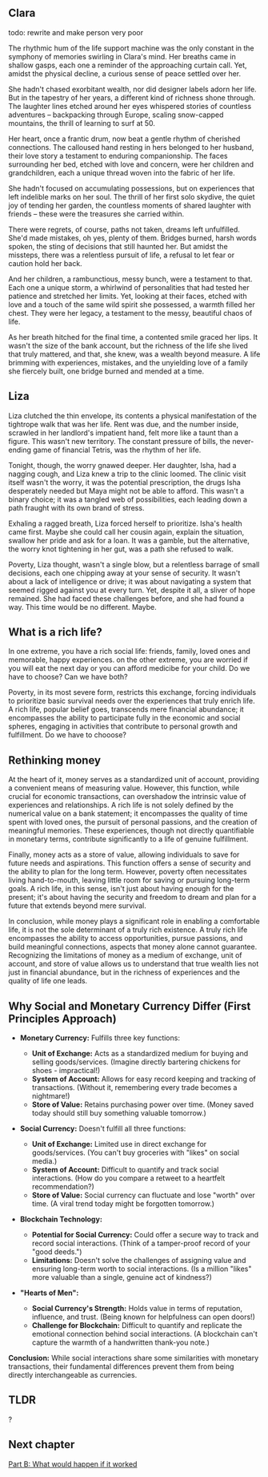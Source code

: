 ## Clara

todo: rewrite and make person very poor

The rhythmic hum of the life support machine was the only constant in the symphony of memories swirling in Clara's mind. Her breaths came in shallow gasps, each one a reminder of the approaching curtain call. Yet, amidst the physical decline, a curious sense of peace settled over her.

She hadn't chased exorbitant wealth, nor did designer labels adorn her life. But in the tapestry of her years, a different kind of richness shone through. The laughter lines etched around her eyes whispered stories of countless adventures – backpacking through Europe, scaling snow-capped mountains, the thrill of learning to surf at 50.

Her heart, once a frantic drum, now beat a gentle rhythm of cherished connections. The calloused hand resting in hers belonged to her husband, their love story a testament to enduring companionship. The faces surrounding her bed, etched with love and concern, were her children and grandchildren, each a unique thread woven into the fabric of her life.

She hadn't focused on accumulating possessions, but on experiences that left indelible marks on her soul. The thrill of her first solo skydive, the quiet joy of tending her garden, the countless moments of shared laughter with friends – these were the treasures she carried within.

There were regrets, of course, paths not taken, dreams left unfulfilled. She'd made mistakes, oh yes, plenty of them. Bridges burned, harsh words spoken, the sting of decisions that still haunted her. But amidst the missteps, there was a relentless pursuit of life, a refusal to let fear or caution hold her back.

And her children, a rambunctious, messy bunch, were a testament to that. Each one a unique storm, a whirlwind of personalities that had tested her patience and stretched her limits. Yet, looking at their faces, etched with love and a touch of the same wild spirit she possessed, a warmth filled her chest. They were her legacy, a testament to the messy, beautiful chaos of life.

As her breath hitched for the final time, a contented smile graced her lips. It wasn't the size of the bank account, but the richness of the life she lived that truly mattered, and that, she knew, was a wealth beyond measure. A life brimming with experiences, mistakes, and the unyielding love of a family she fiercely built, one bridge burned and mended at a time. 

## Liza
Liza clutched the thin envelope, its contents a physical manifestation of the tightrope walk that was her life. Rent was due, and the number inside, scrawled in her landlord's impatient hand, felt more like a taunt than a figure. This wasn't new territory. The constant pressure of bills, the never-ending game of financial Tetris, was the rhythm of her life.

Tonight, though, the worry gnawed deeper. Her daughter, Isha, had a nagging cough, and Liza knew a trip to the clinic loomed. The clinic visit itself wasn't the worry, it was the potential prescription, the drugs Isha desperately needed but Maya might not be able to afford. This wasn't a binary choice; it was a tangled web of possibilities, each leading down a path fraught with its own brand of stress.

Exhaling a ragged breath, Liza forced herself to prioritize. Isha's health came first. Maybe she could call her cousin again, explain the situation, swallow her pride and ask for a loan. It was a gamble, but the alternative, the worry knot tightening in her gut, was a path she refused to walk.

Poverty, Liza thought, wasn't a single blow, but a relentless barrage of small decisions, each one chipping away at your sense of security. It wasn't about a lack of intelligence or drive; it was about navigating a system that seemed rigged against you at every turn. Yet, despite it all, a sliver of hope remained. She had faced these challenges before, and she had found a way. This time would be no different. Maybe.


## What is a rich life?

In one extreme, you have a rich social life: friends, family, loved ones and memorable, happy experiences. on the other extreme, you are worried if you will eat the next day or you can afford medicibe for your child. Do we have to choose? Can we have both?

Poverty, in its most severe form, restricts this exchange, forcing individuals to prioritize basic survival needs over the experiences that truly enrich life. A rich life, popular belief goes, transcends mere financial abundance; it encompasses the ability to participate fully in the economic and social spheres, engaging in activities that contribute to personal growth and fulfillment. Do we have to chooose?

## Rethinking money

At the heart of it, money serves as a standardized unit of account, providing a convenient means of measuring value. However, this function, while crucial for economic transactions, can overshadow the intrinsic value of experiences and relationships. A rich life is not solely defined by the numerical value on a bank statement; it encompasses the quality of time spent with loved ones, the pursuit of personal passions, and the creation of meaningful memories. These experiences, though not directly quantifiable in monetary terms, contribute significantly to a life of genuine fulfillment.

Finally, money acts as a store of value, allowing individuals to save for future needs and aspirations. This function offers a sense of security and the ability to plan for the long term. However, poverty often necessitates living hand-to-mouth, leaving little room for saving or pursuing long-term goals. A rich life, in this sense, isn't just about having enough for the present; it's about having the security and freedom to dream and plan for a future that extends beyond mere survival.

In conclusion, while money plays a significant role in enabling a comfortable life, it is not the sole determinant of a truly rich existence. A truly rich life encompasses the ability to access opportunities, pursue passions, and build meaningful connections, aspects that money alone cannot guarantee. Recognizing the limitations of money as a medium of exchange, unit of account, and store of value allows us to understand that true wealth lies not just in financial abundance, but in the richness of experiences and the quality of life one leads.



 
## Why Social and Monetary Currency Differ (First Principles Approach)

* **Monetary Currency:** Fulfills three key functions:
    * **Unit of Exchange:** Acts as a standardized medium for buying and selling goods/services. (Imagine directly bartering chickens for shoes - impractical!)
    * **System of Account:** Allows for easy record keeping and tracking of transactions. (Without it, remembering every trade becomes a nightmare!)
    * **Store of Value:** Retains purchasing power over time. (Money saved today should still buy something valuable tomorrow.)

* **Social Currency:** Doesn't fulfill all three functions:
    * **Unit of Exchange:** Limited use in direct exchange for goods/services. (You can't buy groceries with "likes" on social media.)
    * **System of Account:** Difficult to quantify and track social interactions. (How do you compare a retweet to a heartfelt recommendation?)
    * **Store of Value:** Social currency can fluctuate and lose "worth" over time. (A viral trend today might be forgotten tomorrow.)

* **Blockchain Technology:** 
    * **Potential for Social Currency:** Could offer a secure way to track and record social interactions. (Think of a tamper-proof record of your "good deeds.")
    * **Limitations:** Doesn't solve the challenges of assigning value and ensuring long-term worth to social interactions. (Is a million "likes" more valuable than a single, genuine act of kindness?)

* **"Hearts of Men":** 
    * **Social Currency's Strength:** Holds value in terms of reputation, influence, and trust. (Being known for helpfulness can open doors!)
    * **Challenge for Blockchain:** Difficult to quantify and replicate the emotional connection behind social interactions. (A blockchain can't capture the warmth of a handwritten thank-you note.)

**Conclusion:** While social interactions share some similarities with monetary transactions, their fundamental differences prevent them from being directly interchangeable as currencies.   


## TLDR
?

## Next chapter
[Part B: What would happen if it worked](https://pebreo.github.io/endgame/partY-what.html)

